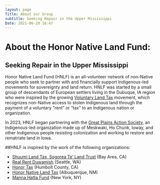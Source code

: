 ```yaml
---
layout: page
Title: About our Group
subtitle: Seeking Repair in the Upper Mississippi
Date: 2021-06-20 16:47
---
```


# About the Honor Native Land Fund: 
## Seeking Repair in the Upper Mississippi

Honor Native Land Fund (HNLF) is an all-volunteer network of non-Native people who seek to partner with and financially support Indigenous-led movements for sovereignty and land return. HNLF was started by a small group of descendants of European settlers living in the Dubuque, IA region who were inspired by the growing [Voluntary Land Tax](https://nativegov.org/news/voluntary-land-taxes/) movement, which recognizes non-Native access to stolen Indigenous land through the payment of a voluntary “rent” or “tax” to an Indigenous nation or organization. 

In 2023, HNLF began partnering with the [Great Plains Action Society](https://www.greatplainsaction.org/), an Indigenous-led organization made up of Meskwaki, Ho Chunk, Ioway, and other Indigenous people resisting colonization and working to restore and rematriate land in Iowa. 

##HNLF is inspired by the work of the following organizations:

- [Shuumi Land Tax, Sogorea Te’ Land Trust](https://sogoreate-landtrust.org/shuumi-land-tax/) (Bay Area, CA)
- [Real Rent Duwamish](https://www.realrentduwamish.org/) (Seattle, WA)
- [Honor Tax](http://www.honortax.org/) (Humbolt County, CA)
- [Honor Native Land Tax](https://www.honornativelandtax.org/) (Albuquerque, NM)
- [Manna Hatta Fund](https://mannahattafund.org/) (New York, NY)
